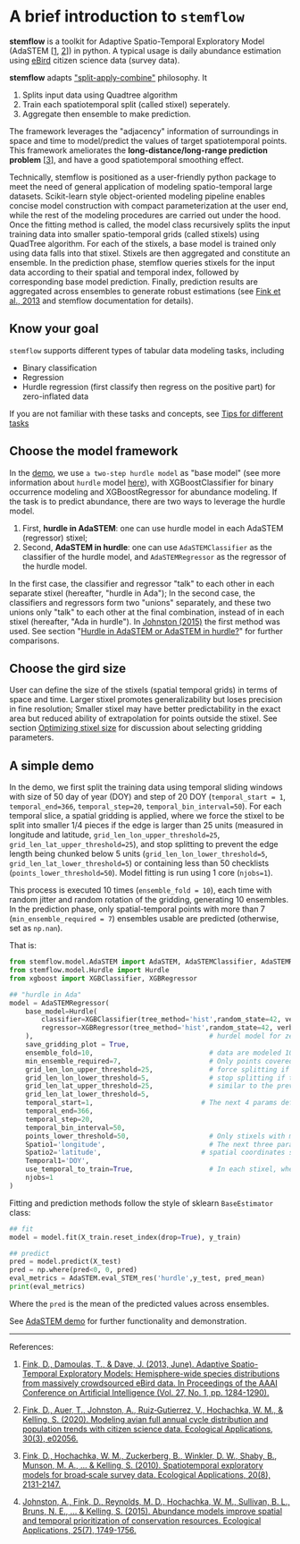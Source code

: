 # A brief introduction to `stemflow`

**stemflow** is a toolkit for Adaptive Spatio-Temporal Exploratory Model (AdaSTEM \[[1](https://ojs.aaai.org/index.php/AAAI/article/view/8484), [2](https://esajournals.onlinelibrary.wiley.com/doi/full/10.1002/eap.2056)\]) in python. A typical usage is daily abundance estimation using [eBird](https://ebird.org/home) citizen science data (survey data). 

**stemflow** adapts ["split-apply-combine"](https://vita.had.co.nz/papers/plyr.pdf) philosophy. It 

1. Splits input data using Quadtree algorithm
1. Train each spatiotemporal split (called stixel) seperately.
1. Aggregate then ensemble to make prediction.


The framework leverages the "adjacency" information of surroundings in space and time to model/predict the values of target spatiotemporal points. This framework ameliorates the **long-distance/long-range prediction problem** [[3](https://esajournals.onlinelibrary.wiley.com/doi/abs/10.1890/09-1340.1)], and have a good spatiotemporal smoothing effect.


Technically, stemflow is positioned as a user-friendly python package to meet the need of general application of modeling spatio-temporal large datasets. Scikit-learn style object-oriented modeling pipeline enables concise model construction with compact parameterization at the user end, while the rest of the modeling procedures are carried out under the hood. Once the fitting method is called, the model class recursively splits the input training data into smaller spatio-temporal grids (called stixels) using QuadTree algorithm. For each of the stixels, a base model is trained only using data falls into that stixel. Stixels are then aggregated and constitute an ensemble. In the prediction phase, stemflow queries stixels for the input data according to their spatial and temporal index, followed by corresponding base model prediction. Finally, prediction results are aggregated across ensembles to generate robust estimations (see [Fink et al., 2013](https://ojs.aaai.org/index.php/AAAI/article/view/8484) and stemflow documentation for details).

## Know your goal

`stemflow` supports different types of tabular data modeling tasks, including

- Binary classification
- Regression
- Hurdle regression (first classify then regress on the positive part) for zero-inflated data

If you are not familiar with these tasks and concepts, see [Tips for different tasks](https://chenyangkang.github.io/stemflow/Tips/Tips_for_different_tasks.html)

## Choose the model framework

In the [demo](https://chenyangkang.github.io/stemflow/Examples/01.AdaSTEM_demo.html), we use `a two-step hurdle model` as "base model" (see more information about `hurdle` model [here](https://chenyangkang.github.io/stemflow/Tips/Tips_for_different_tasks.html)), with XGBoostClassifier for binary occurrence modeling and XGBoostRegressor for abundance modeling. If the task is to predict abundance, there are two ways to leverage the hurdle model. 

1. First, **hurdle in AdaSTEM**: one can use hurdle model in each AdaSTEM (regressor) stixel; 
1. Second, **AdaSTEM in hurdle**: one can use `AdaSTEMClassifier` as the classifier of the hurdle model, and `AdaSTEMRegressor` as the regressor of the hurdle model. 

In the first case, the classifier and regressor "talk" to each other in each separate stixel (hereafter, "hurdle in Ada"); In the second case, the classifiers and regressors form two "unions" separately, and these two unions only "talk" to each other at the final combination, instead of in each stixel (hereafter, "Ada in hurdle"). In [Johnston (2015)](https://esajournals.onlinelibrary.wiley.com/doi/full/10.1890/14-1826.1) the first method was used. See section "[Hurdle in AdaSTEM or AdaSTEM in hurdle?](https://chenyangkang.github.io/stemflow/Examples/05.Hurdle_in_ada_or_ada_in_hurdle.html)" for further comparisons.

## Choose the gird size
User can define the size of the stixels (spatial temporal grids) in terms of space and time. Larger stixel promotes generalizability but loses precision in fine resolution; Smaller stixel may have better predictability in the exact area but reduced ability of extrapolation for points outside the stixel. See section [Optimizing stixel size](https://chenyangkang.github.io/stemflow/Examples/07.Optimizing_stixel_size.html) for discussion about selecting gridding parameters.

## A simple demo
In the demo, we first split the training data using temporal sliding windows with size of 50 day of year (DOY) and step of 20 DOY (`temporal_start = 1`, `temporal_end=366`, `temporal_step=20`, `temporal_bin_interval=50`). For each temporal slice, a spatial gridding is applied, where we force the stixel to be split into smaller 1/4 pieces if the edge is larger than 25 units (measured in longitude and latitude, `grid_len_lon_upper_threshold=25`, `grid_len_lat_upper_threshold=25`), and stop splitting to prevent the edge length being chunked below 5 units (`grid_len_lon_lower_threshold=5`, `grid_len_lat_lower_threshold=5`) or containing less than 50 checklists (`points_lower_threshold=50`).  Model fitting is run using 1 core (`njobs=1`).

This process is executed 10 times (`ensemble_fold = 10`), each time with random jitter and random rotation of the gridding, generating 10 ensembles. In the prediction phase, only spatial-temporal points with more than 7 (`min_ensemble_required = 7`) ensembles usable are predicted (otherwise, set as `np.nan`).

That is:

```py
from stemflow.model.AdaSTEM import AdaSTEM, AdaSTEMClassifier, AdaSTEMRegressor
from stemflow.model.Hurdle import Hurdle
from xgboost import XGBClassifier, XGBRegressor

## "hurdle in Ada"
model = AdaSTEMRegressor(
    base_model=Hurdle(
        classifier=XGBClassifier(tree_method='hist',random_state=42, verbosity = 0, n_jobs=1),
        regressor=XGBRegressor(tree_method='hist',random_state=42, verbosity = 0, n_jobs=1)
    ),                                            # hurdel model for zero-inflated problem (e.g., count)
    save_gridding_plot = True,
    ensemble_fold=10,                             # data are modeled 10 times, each time with jitter and rotation in Quadtree algo
    min_ensemble_required=7,                      # Only points covered by > 7 stixels will be predicted
    grid_len_lon_upper_threshold=25,              # force splitting if the longitudinal edge of grid exceeds 25
    grid_len_lon_lower_threshold=5,               # stop splitting if the longitudinal edge of grid fall short 5
    grid_len_lat_upper_threshold=25,              # similar to the previous one, but latitudinal
    grid_len_lat_lower_threshold=5,               
    temporal_start=1,                           # The next 4 params define the temporal sliding window
    temporal_end=366,                            
    temporal_step=20,
    temporal_bin_interval=50,
    points_lower_threshold=50,                    # Only stixels with more than 50 samples are trained
    Spatio1='longitude',                          # The next three params define the name of 
    Spatio2='latitude',                         # spatial coordinates shown in the dataframe
    Temporal1='DOY',
    use_temporal_to_train=True,                   # In each stixel, whether 'DOY' should be a predictor
    njobs=1
)
```


Fitting and prediction methods follow the style of sklearn `BaseEstimator` class:

```py
## fit
model = model.fit(X_train.reset_index(drop=True), y_train)

## predict
pred = model.predict(X_test)
pred = np.where(pred<0, 0, pred)
eval_metrics = AdaSTEM.eval_STEM_res('hurdle',y_test, pred_mean)
print(eval_metrics)
```

Where the `pred` is the mean of the predicted values across ensembles.

See [AdaSTEM demo](https://chenyangkang.github.io/stemflow/Examples/01.AdaSTEM_demo.html) for further functionality and demonstration.

-----
References:

1. [Fink, D., Damoulas, T., & Dave, J. (2013, June). Adaptive Spatio-Temporal Exploratory Models: Hemisphere-wide species distributions from massively crowdsourced eBird data. In Proceedings of the AAAI Conference on Artificial Intelligence (Vol. 27, No. 1, pp. 1284-1290).](https://ojs.aaai.org/index.php/AAAI/article/view/8484)

1. [Fink, D., Auer, T., Johnston, A., Ruiz‐Gutierrez, V., Hochachka, W. M., & Kelling, S. (2020). Modeling avian full annual cycle distribution and population trends with citizen science data. Ecological Applications, 30(3), e02056.](https://esajournals.onlinelibrary.wiley.com/doi/full/10.1002/eap.2056)

1. [Fink, D., Hochachka, W. M., Zuckerberg, B., Winkler, D. W., Shaby, B., Munson, M. A., ... & Kelling, S. (2010). Spatiotemporal exploratory models for broad‐scale survey data. Ecological Applications, 20(8), 2131-2147.](https://esajournals.onlinelibrary.wiley.com/doi/abs/10.1890/09-1340.1)

1. [Johnston, A., Fink, D., Reynolds, M. D., Hochachka, W. M., Sullivan, B. L., Bruns, N. E., ... & Kelling, S. (2015). Abundance models improve spatial and temporal prioritization of conservation resources. Ecological Applications, 25(7), 1749-1756.](https://esajournals.onlinelibrary.wiley.com/doi/full/10.1890/14-1826.1)
